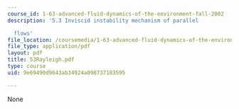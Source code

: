 ```yaml
---
course_id: 1-63-advanced-fluid-dynamics-of-the-environment-fall-2002
description: '5.3 Inviscid instability mechanism of parallel

  flows'
file_location: /coursemedia/1-63-advanced-fluid-dynamics-of-the-environment-fall-2002/9e69490d9643ab34924a098737183595_53Rayleigh.pdf
file_type: application/pdf
layout: pdf
title: 53Rayleigh.pdf
type: course
uid: 9e69490d9643ab34924a098737183595

---
```

None